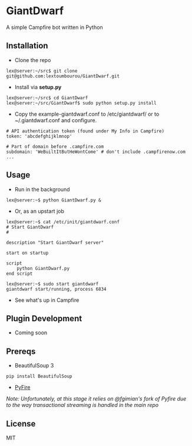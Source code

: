 GiantDwarf
=========
A simple Campfire bot written in Python 

Installation
------------
* Clone the repo

```
lex@server:~/src$ git clone git@github.com:lextoumbourou/GiantDwarf.git
```

* Install via **setup.py**

```
lex@server:~/src$ cd GiantDwarf
lex@server:~/src/GiantDwarf$ sudo python setup.py install 
```

* Copy the example-giantdwarf.conf to /etc/giantdwarf/ or to ~/.giantdwarf.conf and configure.

```
# API authentication token (found under My Info in Campfire)
token: 'abcdefghijklmnop'

# Part of domain before .campfire.com
subdomain: 'WeBuiltItButHeWontCome' # don't include .campfirenow.com 
...
```

Usage
-----
* Run in the background

```
lex@server:~$ python GiantDwarf.py &
```

* Or, as an upstart job

```
lex@server:~$ cat /etc/init/giantdwarf.conf
# Start GiantDwarf
#

description "Start GiantDwarf server"

start on startup

script
    python GiantDwarf.py
end script

lex@server:~$ sudo start giantdwarf
giantdwarf start/running, process 6834
```

* See what's up in Campfire


Plugin Development
-----------------
* Coming soon

Prereqs
------
* BeautifulSoup 3

```
pip install BeautifulSoup
```

* [PyFire](https://github.com/fgimian/pyfire)

*Note: Unfortunately, at this stage it relies on @fgimian's fork of Pyfire due to the way
transactional streaming is handled in the main repo*

License
------
MIT

